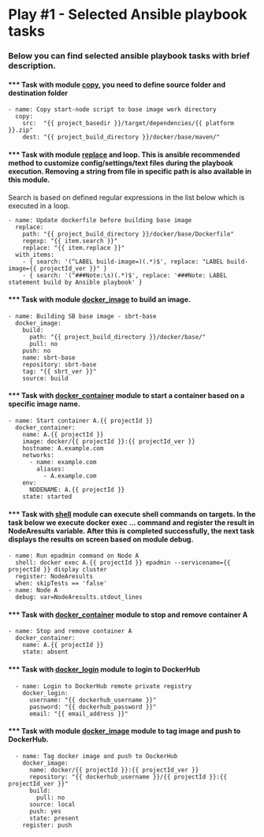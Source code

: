 # Play #1 - Selected Ansible playbook tasks


### Below you can find selected ansible playbook tasks with brief description. 

#### *** Task with module [copy](https://docs.ansible.com/ansible/latest/modules/copy_module.html), you need to define source folder and destination folder
``` 
- name: Copy start-node script to base image work directory
  copy:
    src:  "{{ project_basedir }}/target/dependencies/{{ platform }}.zip"
    dest: "{{ project_build_directory }}/docker/base/maven/"
```

#### *** Task with module [replace](https://docs.ansible.com/ansible/latest/modules/replace_module.html) and loop. This is ansible recommended method to customize config/settings/text files during the playbook execution. Removing a string from file in specific path is also available in this module.
Search is based on defined regular expressions in the list below which is executed in a loop.  
```
- name: Update dockerfile before building base image
  replace:
    path: "{{ project_build_directory }}/docker/base/Dockerfile"
    regexp: "{{ item.search }}"
    replace: "{{ item.replace }}"
  with_items:
    - { search: '(^LABEL build-image=)(.*)$', replace: "LABEL build-image={{ projectId_ver }}" }
    - { search: '(^###Note:\s)(.*)$', replace: '###Note: LABEL statement build by Ansible playbook' }
```

#### *** Task with module [docker_image](https://docs.ansible.com/ansible/latest/modules/docker_image_module.html) to build an image. 
```
- name: Building SB base image - sbrt-base
  docker_image:
    build:
      path: "{{ project_build_directory }}/docker/base/"
      pull: no
    push: no
    name: sbrt-base
    repository: sbrt-base
    tag: "{{ sbrt_ver }}"
    source: build
```

#### *** Task with [docker_container](https://docs.ansible.com/ansible/latest/modules/docker_container_module.html) module to start a container based on a specific image name. 
```
- name: Start container A.{{ projectId }}
  docker_container:
    name: A.{{ projectId }}
    image: docker/{{ projectId }}:{{ projectId_ver }}
    hostname: A.example.com
    networks:
      - name: example.com
        aliases:
          - A.example.com
    env:
      NODENAME: A.{{ projectId }}
    state: started
```

#### *** Task with [shell](https://docs.ansible.com/ansible/latest/modules/shell_module.html) module can execute shell commands on targets. In the task below we execute docker exec … command and register the result in NodeAresults variable. After this is completed successfully, the next task displays the results on screen based on module debug.
```
- name: Run epadmin command on Node A
  shell: docker exec A.{{ projectId }} epadmin --servicename={{ projectId }} display cluster
  register: NodeAresults
  when: skipTests == 'false'
- name: Node A
  debug: var=NodeAresults.stdout_lines
```

#### *** Task with [docker_container](https://docs.ansible.com/ansible/latest/modules/docker_container_module.html) module to stop and remove container A
```
- name: Stop and remove container A
  docker_container:
    name: A.{{ projectId }}
    state: absent
```

#### *** Task with [docker_login](https://docs.ansible.com/ansible/latest/modules/docker_login_module.html) module to login to DockerHub
```
  - name: Login to DockerHub remote private registry
    docker_login:
      username: "{{ dockerhub_username }}"
      password: "{{ dockerhub_password }}"
      email: "{{ email_address }}"
```

#### *** Task with module [docker_image](https://docs.ansible.com/ansible/latest/modules/docker_image_module.html) module to tag image and push to DockerHub. 
```
  - name: Tag docker image and push to DockerHub
    docker_image:
      name: docker/{{ projectId }}:{{ projectId_ver }}
      repository: "{{ dockerhub_username }}/{{ projectId }}:{{ projectId_ver }}"
      build:
        pull: no
      source: local
      push: yes
      state: present
    register: push
```

